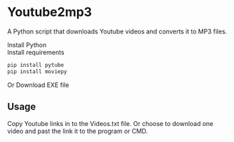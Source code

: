 # Youtube2mp3
A Python script that downloads Youtube videos and converts it to MP3 files.

Install Python <br>
Install requirements <br> 

```cmd
pip install pytube
pip install moviepy
```

Or Download EXE file

## Usage 
  Copy Youtube links in to the Videos.txt file.
  Or choose to download one video and past the link it to the program or CMD.
